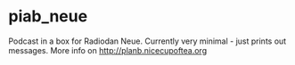 # piab_neue

Podcast in a box for Radiodan Neue. Currently very minimal - just prints out messages. 
More info on http://planb.nicecupoftea.org
